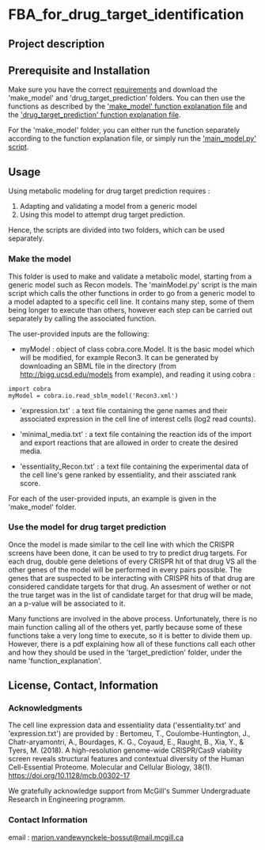 # FBA_for_drug_target_identification

## **Project description**

## **Prerequisite and Installation** 

Make sure you have the correct [requirements](https://github.com/marionvdw21/FBA_for_drug_target_identification/blob/main/requirements.txt) and download the 'make_model' and 'drug_target_prediction' folders. 
You can then use the functions as described by the ['make_model' function explanation file](https://github.com/marionvdw21/FBA_for_drug_target_identification/blob/main/make_model/function_explanation_model.pdf) and the ['drug_target_prediction' function explanation file](https://github.com/marionvdw21/FBA_for_drug_target_identification/blob/main/drug_target_prediction/function_explanation.pdf). 

For the 'make_model' folder, you can either run the function separately according to the function explanation file, or simply run the ['main_model.py' script](https://github.com/marionvdw21/FBA_for_drug_target_identification/blob/main/make_model/main_model.py). 

## **Usage**

Using metabolic modeling for drug target prediction requires : 
1) Adapting and validating a model from a generic model
2) Using this model to attempt drug target prediction.

Hence, the scripts are divided into two folders, which can be used separately.

### Make the model 
This folder is used to make and validate a metabolic model, starting from a generic model such as Recon models. 
The 'mainModel.py' script is the main script which calls the other functions in order to go from a generic model to a model adapted to a specific cell line. 
It contains many step, some of them being longer to execute than others, however each step can be carried out separately by calling the associated function. 

The user-provided inputs are the following: 

- myModel : object of class cobra.core.Model. It is the basic model which will be modified, for example Recon3. 
  It can be generated by downloading an SBML file in the directory (from http://bigg.ucsd.edu/models from example), and reading it using cobra : 
```
import cobra
myModel = cobra.io.read_sblm_model('Recon3.xml')
```

- 'expression.txt' : a text file containing the gene names and their associated expression in the cell line of interest cells (log2 read counts).

- 'minimal_media.txt' : a text file containing the reaction ids of the import and export reactions that are allowed in order to create the desired media.

- 'essentiality_Recon.txt' : a text file containing the experimental data of the cell line's gene ranked by essentiality, and their assciated rank score.


For each of the user-provided inputs, an example is given in the 'make_model' folder. 


### Use the model for drug target prediction

Once the model is made similar to the cell line with which the CRISPR screens have been done, it can be used to try to predict drug targets. 
For each drug, double gene deletions of every CRISPR hit of that drug VS all the other genes of the model will be performed in every pairs possible. 
The genes that are suspected to be interacting with CRISPR hits of that drug are considered candidate targets for that drug. An assesment of wether or not the true target was in the list of candidate target for that drug will be made, an a p-value will be associated to it. 

Many functions are involved in the above process. Unfortunately, there is no main function calling all of the others yet, partly because some of these functions take a very long time to execute, so it is better to divide them up. However, there is a pdf explaining how all of these functions call each other and how they should be used in the 'target_prediction' folder, under the name 'function_explanation'. 


## **License, Contact, Information** 

### Acknowledgments 
The cell line expression data and essentiality data ('essentiality.txt' and 'expression.txt') are provided by : Bertomeu, T., Coulombe-Huntington, J., Chatr-aryamontri, A., Bourdages, K. G., Coyaud, E., Raught, B., Xia, Y., &amp; Tyers, M. (2018). A high-resolution genome-wide CRISPR/Cas9 viability screen reveals structural features and contextual diversity of the Human Cell-Essential Proteome. Molecular and Cellular Biology, 38(1). https://doi.org/10.1128/mcb.00302-17 

We gratefully acknowledge support from McGill's Summer Undergraduate Research in Engineering programm. 

### Contact Information

email : marion.vandewynckele-bossut@mail.mcgill.ca


